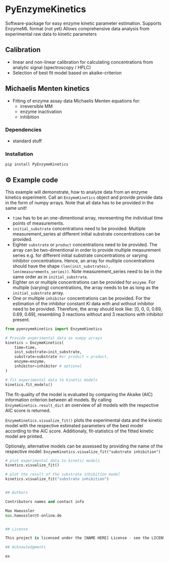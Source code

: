 # PyEnzymeKinetics

Software-package for easy enzyme kinetic parameter estimation.
Supports EnzymeML format (not yet)
Allows comprehensive data analysis from experimental raw data to kinetic parameters

## Calibration

- linear and non-linear calibration for calculating concentrations from analytic signal (spectroscopy / HPLC)
- Selection of best fit model based on akaike-criterion

## Michaelis Menten kinetics

- Fitting of enzyme assay data Michaelis Menten equations for:
  - irreversible MM
  - enzyme inactivation
  - inhibition

### Dependencies

- standard stuff

### Installation

```
pip install PyEnzymeKinetics
```

## ⚙️ Example code

This example will demonstrate, how to analyze data from an enzyme kinetics experiment. Call an ```EnzymeKinetics``` object and provide provide data in the form of numpy arrays. Note that all data has to be provided in the same unit! 
- ```time``` has to be an one-dimentional array, resresenting the individual time points of measurements.
- ```initial_substrate``` concentrations need to be provided. Multiple measurement_series at different initial substrate concentrations can be provided.
- Eighter ```substrate``` or ```product``` concentrations need to be provided. The array can be two-dimentional in order to provide multiple measurement series e.g. for different initial substrate concentrations or varying inhibitor concentrations. Hence, an array for multiple concentrations should have the shape ```(len(init_substrates), len(measurements_series))```. Note measurement_series need to be in the same order as in ```initial_substrate```.
- Eighter on or multiple concentrations can be provided for ```enzyme```. For multiple (varying) concentrations, the array needs to be as long as the ```initial_substrate``` array.
- One or multiple ```inhibitor``` concentrations can be provided. For the estimation of the inhibitor constant *Ki* data with and without inhibitor need to be provided. Therefore, the array should look like: [0, 0, 0, 0.69, 0.69, 0.69], resembling 3 reactions without and 3 reactions with inhibitor present.

```python
from pyenzymekinetics import EnzymeKinetics

# Provide experimental data as numpy arrays
kinetics = EnzymeKinetics(
    time=time,
    init_substrate=init_substrate,
    substrate=substrate #or product = product,
    enzyme=enzyme,
    inhibitor=inhibitor # optional
)

# fit experimental data to kinetic models
kinetics.fit_models()
```

The fit-quality of the model is evaluated by comparing the Akaike (AIC) information criterion between all models. By calling ```EnzymeKinetics.result_dict``` an overview of all models with the respective AIC score is returned.

```EnzymeKinetics.visualize_fit()``` plots the experimental data and the kinetic model with the respective estimated parameters of the best model according to the AIC score. Additionaly, fit-statistics of the fitted kinetic model are printed.

Optionaly, alternative models can be assessed by providing the name of the respective model: ```EnzymeKinetics.visualize_fit("substrate inhibition")```

```python
# plot experimental data to kinetic models
kinetics.visualize_fit()

# plot the result of the substrate inhibition model
kinetics.visualize_fit("substrate inhibition")


## Authors

Contributors names and contact info

Max Haeussler
max.haeussler@t-online.de


## License

This project is licensed under the [NAME HERE] License - see the LICENSE.md file for details

## Acknowledgments

ex
